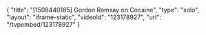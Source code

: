 {
    "title": "[1508440185] Gordon Ramsay on Cocaine",
    "type": "solo",
    "layout": "iframe-static",
    "videoId": "123178927",
    "url": "\/tvpembed\/123178927"
}